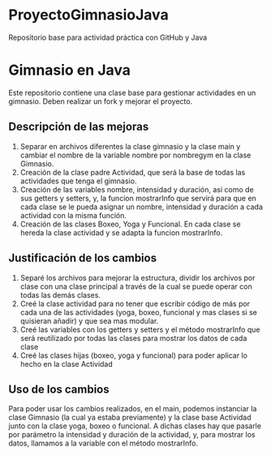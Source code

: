 # ProyectoGimnasioJava
Repositorio base para actividad práctica con GitHub y Java

# Gimnasio en Java
Este repositorio contiene una clase base para gestionar actividades en un gimnasio. Deben realizar un fork y mejorar el proyecto.

## Descripción de las mejoras
1. Separar en archivos diferentes la clase gimnasio y la clase main y cambiar el nombre de la variable nombre por nombregym en la clase Gimnasio.
2. Creación de la clase padre Actividad, que será la base de todas las actividades que tenga el gimnasio.
3. Creación de las variables nombre, intensidad y duración, así como de sus getters y setters, y, la funcion mostrarInfo que servirá para que en cada clase se le pueda asignar un nombre, intensidad y duración a cada actividad con la misma función.
4. Creación de las clases Boxeo, Yoga y Funcional. En cada clase se hereda la clase actividad y se adapta la funcion mostrarInfo.
## Justificación de los cambios
1. Separé los archivos para mejorar la estructura, dividir los archivos por clase con una clase principal a través de la cual se puede operar con todas las demás clases.
2. Creé la clase actividad para no tener que escribir código de más por cada una de las actividades (yoga, boxeo, funcional y mas clases si se quisieran añadir) y que sea mas modular.
3. Creé las variables con los getters y setters y el método mostrarInfo que será reutilizado por todas las clases para mostrar los datos de cada clase
4. Creé las clases hijas (boxeo, yoga y funcional) para poder aplicar lo hecho en la clase Actividad
## Uso de los cambios
Para poder usar los cambios realizados, en el main, podemos instanciar la clase Gimnasio (la cual ya estaba previamente) y la clase base Actividad junto con la clase yoga, boxeo o funcional. A dichas clases hay que pasarle por parámetro la intensidad y duración de la actividad, y, para mostrar los datos, llamamos a la variable con el método mostrarInfo.

